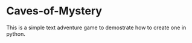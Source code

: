 # Caves-of-Mystery

This is a simple text adventure game to demostrate how to create one in python.

